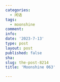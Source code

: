 ```yaml
---
categories:
  - 闲话
tags:
  - moonshine
comment: 
info: 
date: '2023-7-13'
type: post
layout: post
published: false
sha: 
slug: the-post-8214
title: 'Moonshine 063'

---
```


